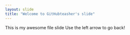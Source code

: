 ```yaml
---
layout: slide
title: "Welcome to GitHubteasher's slide"
---
```

This is my awesome file slide
Use the left arrow to go back!
